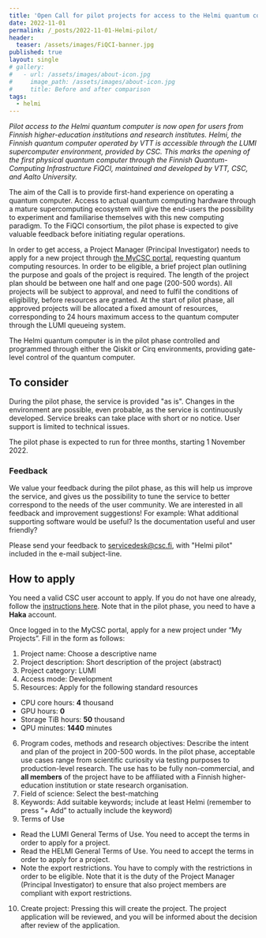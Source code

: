 ```yaml
---
title: 'Open Call for pilot projects for access to the Helmi quantum computer'
date: 2022-11-01
permalink: /_posts/2022-11-01-Helmi-pilot/
header:
  teaser: /assets/images/FiQCI-banner.jpg
published: true
layout: single
# gallery:
#   - url: /assets/images/about-icon.jpg
#     image_path: /assets/images/about-icon.jpg
#     title: Before and after comparison
tags:
  - helmi
---
```


<!-- # Open Call for pilot projects for access to the Helmi quantum computer -->

*Pilot access to the Helmi quantum computer is now open for users from Finnish higher-education 
institutions and research institutes. Helmi, the Finnish quantum computer operated by VTT is 
accessible through the LUMI supercomputer environment, provided by CSC. This marks the opening 
of the first physical quantum computer through the Finnish Quantum-Computing Infrastructure FiQCI, 
maintained and developed by VTT, CSC, and Aalto University.*

The aim of the Call is to provide first-hand experience on operating a quantum computer. 
Access to actual quantum computing hardware through a mature supercomputing ecosystem will give 
the end-users the possibility to experiment and familiarise themselves with this new computing 
paradigm. To the FiQCI consortium, the pilot phase is expected to give valuable feedback before 
initiating regular operations.

In order to get access, a Project Manager (Principal Investigator) needs to apply for a new 
project through [the MyCSC portal](https://my.csc.fi/), requesting quantum computing resources. 
In order to be eligible, a brief project plan outlining the purpose and goals of the project 
is required. The length of the project plan should be between one half and one page (200-500 words). 
All projects will be subject to approval, and need to fulfil the conditions of eligibility, 
before resources are granted. At the start of pilot phase, all approved projects will be allocated 
a fixed amount of resources, corresponding to 24 hours maximum access to the quantum computer 
through the LUMI queueing system.

The Helmi quantum computer is in the pilot phase controlled and programmed through either 
the Qiskit or Cirq environments, providing gate-level control of the quantum computer.

## To consider

During the pilot phase, the service is provided "as is". Changes in the environment
are possible, even probable, as the service is continuously developed. Service breaks
can take place with short or no notice. User support is limited to technical issues.

The pilot phase is expected to run for three months, starting 1 November 2022.

### Feedback

We value your feedback during the pilot phase, as this will help us improve the service,
and gives us the possibility to tune the service to better correspond to the needs of
the user community. We are interested in all feedback and improvement suggestions!
For example: What additional supporting software would be useful? Is the documentation useful
and user friendly?

Please send your feedback to servicedesk@csc.fi, with "Helmi pilot" included in the
e-mail subject-line.

## How to apply

You need a valid CSC user account to apply. If you do not have one already, follow the 
[instructions here](https://docs.csc.fi/accounts/how-to-create-new-user-account/). 
Note that in the pilot phase, you need to have a **Haka** account.

Once logged in to the MyCSC portal, apply for a new project under “My Projects”. 
Fill in the form as follows:

1.	Project name: Choose a descriptive name
2.	Project description: Short description of the project (abstract)
3.	Project category: LUMI
4.	Access mode: Development
5.	Resources: Apply for the following standard resources
  - CPU core hours: **4** thousand
  - GPU hours: **0**	
  - Storage TiB hours: **50** thousand
  - QPU minutes: **1440** minutes
6.	Program codes, methods and research objectives: Describe the intent and plan of the project in 200-500 words. In the pilot phase, acceptable use cases range from scientific curiosity via testing purposes to production-level research. The use has to be fully non-commercial, and **all members** of the project have to be affiliated with a Finnish higher-education institution or state research organisation.
7.	Field of science: Select the best-matching
8.	Keywords: Add suitable keywords; include at least Helmi (remember to press “+ Add” to actually include the keyword)
9.	Terms of Use
  - Read the LUMI General Terms of Use. You need to accept the terms in order to apply for a project.
  - Read the HELMI General Terms of Use. You need to accept the terms in order to apply for a project.
  - Note the export restrictions. You have to comply with the restrictions in order to be eligible. Note that it is the duty of the Project Manager (Principal Investigator) to ensure that also project members are compliant with export restrictions.
10.	Create project: Pressing this will create the project. The project application will be reviewed, and you will be informed about the decision after review of the application.

